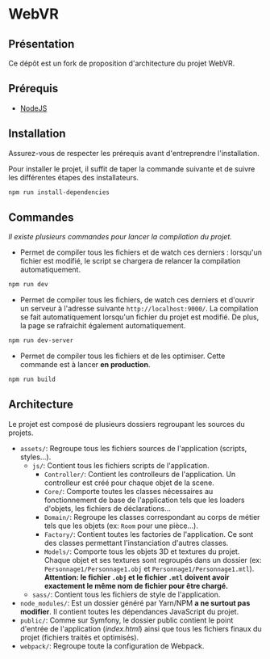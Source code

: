 # WebVR

## Présentation
Ce dépôt est un fork de proposition d'architecture du projet WebVR.

## Prérequis
- [NodeJS](https://nodejs.org/en/download/)

## Installation
Assurez-vous de respecter les prérequis avant d'entreprendre l'installation.

Pour installer le projet, il suffit de taper la commande suivante
et de suivre les différentes étapes des installateurs.
```bash
npm run install-dependencies
```

## Commandes
_Il existe plusieurs commandes pour lancer la compilation du projet._

- Permet de compiler tous les fichiers et de watch ces derniers :
lorsqu'un fichier est modifié, le script se chargera de relancer la
compilation automatiquement.
```bash
npm run dev
```

- Permet de compiler tous les fichiers, de watch ces derniers et d'ouvrir un serveur
 à l'adresse suivante `http://localhost:9000/`.
La compilation se fait automatiquement lorsqu'un fichier du projet est modifié. De plus,
la page se rafraichit également automatiquement.
```bash
npm run dev-server
```

- Permet de compiler tous les fichiers et de les optimiser.
Cette commande est à lancer **en production**.
```bash
npm run build
```

## Architecture
Le projet est composé de plusieurs dossiers regroupant les sources du projets.

- `assets/`: Regroupe tous les fichiers sources de l'application (scripts, styles...).
    - `js/`: Contient tous les fichiers scripts de l'application.
        - `Controller/`: Contient les controlleurs de l'application. Un controlleur est créé pour chaque
        objet de la scene.
        - `Core/`: Comporte toutes les classes nécessaires au fonctionnement de base de l'application
        tels que les loaders d'objets, les fichiers de déclarations...
        - `Domain/`: Regroupe les classes correspondant au corps de métier tels que les
        objets (ex: `Room` pour une pièce...).
        - `Factory/`: Contient toutes les factories de l'application. Ce sont des classes
        permettant l'instanciation d'autres classes.
        - `Models/`: Comporte tous les objets 3D et textures du projet.
        Chaque objet et ses textures sont regroupés dans un dossier (ex: `Personnage1/Personnage1.obj` et `Personnage1/Personnage1.mtl`).
        **Attention: le fichier `.obj` et le fichier `.mtl` doivent avoir exactement le même
        nom de fichier pour être chargé.**
    - `sass/`: Contient tous les fichiers de style de l'application.
- `node_modules/`: Est un dossier généré par Yarn/NPM **a ne surtout pas modifier**. Il contient toutes
les dépendances JavaScript du projet.
- `public/`: Comme sur Symfony, le dossier public contient le point d'entrée de l'application (_index.html_)
ainsi que tous les fichiers finaux du projet (fichiers traités et optimisés).
- `webpack/`: Regroupe toute la configuration de Webpack.
